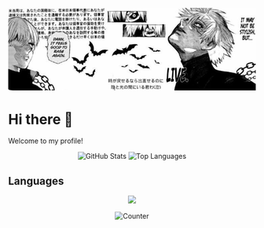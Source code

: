 <p align="center">
  <img src="https://raw.githubusercontent.com/ErenYea9er69/ErenYea9er69/main/banner.jpg" alt="Banner" width="800" />
</p>

# Hi there 👋
Welcome to my profile!

<p align="center">
  <img src="https://github-readme-stats.vercel.app/api?username=ErenYea9er69&show_icons=true&locale=en&theme=tokyonight" alt="GitHub Stats" height="160" />
  <img src="https://github-readme-stats.vercel.app/api/top-langs?username=ErenYea9er69&show_icons=true&locale=en&layout=compact&theme=tokyonight" alt="Top Languages" height="160" />
</p>

## Languages
<p align="center">
  <img src="https://skillicons.dev/icons?i=css,js,php,rust,html,go,cs,latex,md,powershell,bash,vue,ts,antdesign,nodejs,vite,webpack,npm,axios,eslint,jquery,bootstrap,echarts,tailwind,less,angular,pug,react,sass" />
</p>

<p align="center">
  <img src="https://camo.githubusercontent.com/e704fb4116246a3919b5c4c5f0133425f437ee37a1f686cf364dd80421920471/68747470733a2f2f6d6f652d636f756e7465722e676c697463682e6d652f6765742f40616e6461746f7368696b693a6769746875623f7468656d653d72756c653334" alt="Counter" />
</p>



<!--
**ErenYea9er69/ErenYea9er69** is a ✨ _special_ ✨ repository because its `README.md` (this file) appears on your GitHub profile.

Here are some ideas to get you started:

- 🔭 I’m currently working on ...
- 🌱 I’m currently learning ...
- 👯 I’m looking to collaborate on ...
- 🤔 I’m looking for help with ...
- 💬 Ask me about ...
- 📫 How to reach me: ...
- 😄 Pronouns: ...
- ⚡ Fun fact: ...
-->

